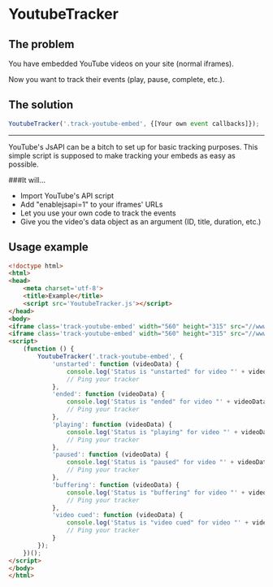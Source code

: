 # YoutubeTracker

## The problem
You have embedded YouTube videos on your site (normal iframes).

Now you want to track their events (play, pause, complete, etc.).

## The solution
```javascript
YoutubeTracker('.track-youtube-embed', {[Your own event callbacks]});
```

----------

YouTube's JsAPI can be a bitch to set up for basic tracking purposes.
This simple script is supposed to make tracking your embeds as easy as possible.

###It will...
* Import YouTube's API script
* Add "enablejsapi=1" to your iframes' URLs
* Let you use your own code to track the events
* Give you the video's data object as an argument (ID, title, duration, etc.)

## Usage example
```html
<!doctype html>
<html>
<head>
    <meta charset='utf-8'>
    <title>Example</title>
    <script src='YoutubeTracker.js'></script>
</head>
<body>
<iframe class='track-youtube-embed' width="560" height="315" src="//www.youtube.com/embed/tgO4Gd4RhvM" frameborder="0" allowfullscreen></iframe>
<iframe class='track-youtube-embed' width="560" height="315" src="//www.youtube.com/embed/dXqWJtWmceo" frameborder="0" allowfullscreen></iframe>
<script>
    (function () {
        YoutubeTracker('.track-youtube-embed', {
            'unstarted': function (videoData) {
                console.log('Status is "unstarted" for video "' + videoData.title + '"');
                // Ping your tracker
            },
            'ended': function (videoData) {
                console.log('Status is "ended" for video "' + videoData.title + '"');
                // Ping your tracker
            },
            'playing': function (videoData) {
                console.log('Status is "playing" for video "' + videoData.title + '"');
                // Ping your tracker
            },
            'paused': function (videoData) {
                console.log('Status is "paused" for video "' + videoData.title + '"');
                // Ping your tracker
            },
            'buffering': function (videoData) {
                console.log('Status is "buffering" for video "' + videoData.title + '"');
                // Ping your tracker
            },
            'video cued': function (videoData) {
                console.log('Status is "video cued" for video "' + videoData.title + '"');
                // Ping your tracker
            }
        });
    })();
</script>
</body>
</html>
```
